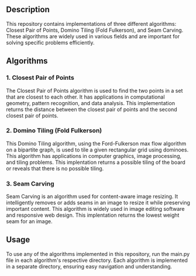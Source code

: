 
## Description

This repository contains implementations of three different algorithms: Closest Pair of Points, Domino Tiling (Fold Fulkerson), and Seam Carving. These algorithms are widely used in various fields and are important for solving specific problems efficiently.

## Algorithms

### 1. Closest Pair of Points
The Closest Pair of Points algorithm is used to find the two points in a set that are closest to each other. It has applications in computational geometry, pattern recognition, and data analysis. This implementation returns the distance between the closest pair of points and the second closest pair of points.

### 2. Domino Tiling (Fold Fulkerson)
This Domino Tiling algorithm, using the Ford-Fulkerson max flow algorithm on a bipartite graph, is used to tile a given rectangular grid using dominoes. This algorithm has applications in computer graphics, image processing, and tiling problems. This implentation returns a possible tiling of the board or reveals that there is no possible tiling.

### 3. Seam Carving
Seam Carving is an algorithm used for content-aware image resizing. It intelligently removes or adds seams in an image to resize it while preserving important content. This algorithm is widely used in image editing software and responsive web design. This implentation returns the lowest weight seam for an image.

## Usage

To use any of the algorithms implemented in this repository, run the main.py file in each algorithm's respective directory. Each algorithm is implemented in a separate directory, ensuring easy navigation and understanding.
